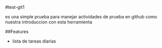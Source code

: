 #test-git1

es una simple prueba para manejar actividades de prueba en github
como nuestra introduccion con esta herramienta


##Features
* lista de tareas diarias